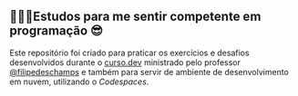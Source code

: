 
## 🧑🏻‍💻Estudos para me sentir competente em programação 😎

Este repositório foi criado para praticar os exercícios e desafios desenvolvidos durante o [curso.dev](https://curso.dev/) ministrado pelo professor [@filipedeschamps](https://github.com/filipedeschamps) e também para servir de ambiente de desenvolvimento em nuvem, utilizando o *Codespaces*.
